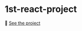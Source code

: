 # 1st-react-project
 
 👀 <a href="https://1st-react-project-rhdi.netlify.com/" target="_blank">See the project</a>
